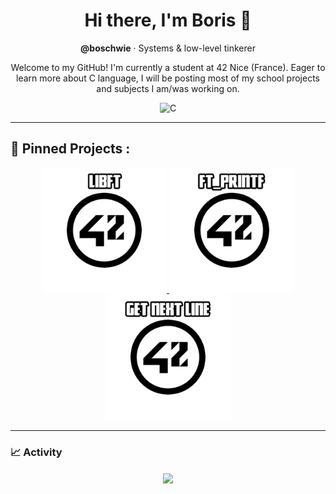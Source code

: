 <!-- Header -->
<h1 align="center">Hi there, I'm Boris 👋</h1>
<p align="center">
  <strong>@boschwie</strong> · Systems & low-level tinkerer
</p>

<!-- Short tagline -->
<p align="center">
  Welcome to my GitHub! I'm currently a student at 42 Nice (France).  
  Eager to learn more about C language, I will be posting most of my school projects and subjects I am/was working on.
</p>

<!-- Tech stack (C only) -->
<p align="center">
  <img alt="C" src="https://img.shields.io/badge/C-00599C?style=for-the-badge&logo=c&logoColor=white">
</p>

---

<h2 align="left">📌 Pinned Projects :</h2>

<p align="center">
    <a href="https://github.com/IBobbyI/Libft42">
        <img width="200" src="https://github.com/IBobbyI/IBobbyI/blob/main/Libft%20Logo.png"/>
    </a>
    <a href="https://github.com/IBobbyI/Ft_Printf42">
        <img width="200" src="https://github.com/IBobbyI/IBobbyI/blob/main/Printf%20Logo.png"/>
    </a>
    <a href="https://github.com/IBobbyI/Get_Next_Line42">
        <img width="200" src="https://github.com/IBobbyI/IBobbyI/blob/main/GNL%20Logo.png"/>
    </a>
</p>

---

### 📈 Activity

<!-- GitHub Stat Cards -->
<p align="center">
  <a href="https://github.com/anuraghazra/github-readme-stats">
    <img height=200 align="center" 
         src="https://github-readme-stats-coral-nine-63.vercel.app/api?username=boschwie&show_icons=true&theme=tokyonight&hide_border=true&bg_color=0D1117&title_color=58A6FF&icon_color=58A6FF&text_color=C9D1D9" />
  </a>
